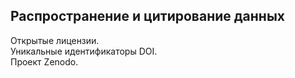 ## Распространение и цитирование данных
Открытые лицензии.    
Уникальные идентификаторы DOI.    
Проект Zenodo.


